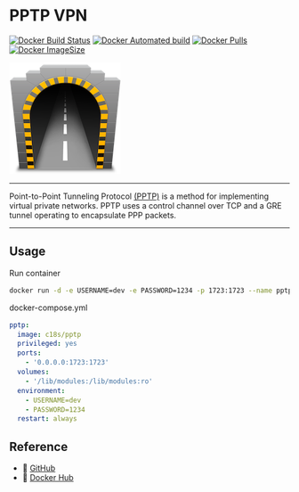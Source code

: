 # PPTP VPN

[![Docker Build Status](https://img.shields.io/docker/build/c18s/pptp.svg)][dockerhub_build]
[![Docker Automated build](https://img.shields.io/docker/automated/c18s/pptp.svg)][dockerhub]
[![Docker Pulls](https://img.shields.io/docker/pulls/c18s/pptp.svg)][dockerhub]
[![Docker ImageSize](https://images.microbadger.com/badges/image/c18s/pptp.svg)][dockerhub_tag]

![pptp](https://raw.githubusercontent.com/c18s/Dockerfiles/master/pptp/logo.png)

---

Point-to-Point Tunneling Protocol [(PPTP)][1] is a method for implementing virtual private networks. PPTP uses a control channel over TCP and a GRE tunnel operating to encapsulate PPP packets.

---

## Usage

Run container

```bash
docker run -d -e USERNAME=dev -e PASSWORD=1234 -p 1723:1723 --name pptp --privileged -v /lib/modules:/lib/modules c18s/pptp
```

docker-compose.yml

```yaml
pptp:
  image: c18s/pptp
  privileged: yes
  ports:
    - '0.0.0.0:1723:1723'
  volumes:
    - '/lib/modules:/lib/modules:ro'
  environment:
    - USERNAME=dev
    - PASSWORD=1234
  restart: always
```

## Reference

- 🐛 [GitHub][github]
- 🐳 [Docker Hub][dockerhub]

[1]: https://wiki.archlinux.org/index.php/PPTP_server
[dockerhub]: https://hub.docker.com/r/c18s/pptp/
[dockerhub_tag]: https://hub.docker.com/r/c18s/pptp/tags/
[dockerhub_build]: https://hub.docker.com/r/c18s/pptp/builds/
[github]: https://github.com/c18s/Dockerfiles/tree/master/pptp/
